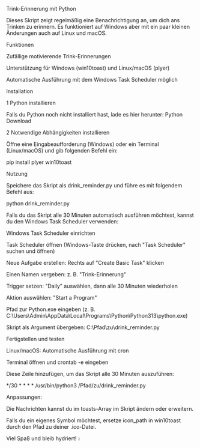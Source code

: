 Trink-Erinnerung mit Python

Dieses Skript zeigt regelmäßig eine Benachrichtigung an, um dich ans Trinken zu erinnern. Es funktioniert auf Windows aber mit ein paar kleinen Änderungen auch auf Linux und macOS.

Funktionen

Zufällige motivierende Trink-Erinnerungen

Unterstützung für Windows (win10toast) und Linux/macOS (plyer)

Automatische Ausführung mit dem Windows Task Scheduler möglich

Installation

1️ Python installieren

Falls du Python noch nicht installiert hast, lade es hier herunter: Python Download

2️ Notwendige Abhängigkeiten installieren

Öffne eine Eingabeaufforderung (Windows) oder ein Terminal (Linux/macOS) und gib folgenden Befehl ein:

pip install plyer win10toast

Nutzung

Speichere das Skript als drink_reminder.py und führe es mit folgendem Befehl aus:

python drink_reminder.py

Falls du das Skript alle 30 Minuten automatisch ausführen möchtest, kannst du den Windows Task Scheduler verwenden:

Windows Task Scheduler einrichten

Task Scheduler öffnen (Windows-Taste drücken, nach "Task Scheduler" suchen und öffnen)

Neue Aufgabe erstellen: Rechts auf "Create Basic Task" klicken

Einen Namen vergeben: z. B. "Trink-Erinnerung"

Trigger setzen: "Daily" auswählen, dann alle 30 Minuten wiederholen

Aktion auswählen: "Start a Program"

Pfad zur Python.exe eingeben (z. B. C:\Users\Admin\AppData\Local\Programs\Python\Python313\python.exe)

Skript als Argument übergeben: C:\Pfad\zu\drink_reminder.py

Fertigstellen und testen

Linux/macOS: Automatische Ausführung mit cron

Terminal öffnen und crontab -e eingeben

Diese Zeile hinzufügen, um das Skript alle 30 Minuten auszuführen:

*/30 * * * * /usr/bin/python3 /Pfad/zu/drink_reminder.py

Anpassungen:

Die Nachrichten kannst du im toasts-Array im Skript ändern oder erweitern.

Falls du ein eigenes Symbol möchtest, ersetze icon_path in win10toast durch den Pfad zu deiner .ico-Datei.

Viel Spaß und bleib hydriert! 💧
